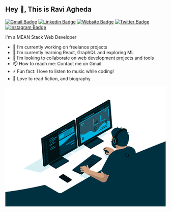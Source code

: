## Hey 👋, This is Ravi Agheda

[![Gmail Badge](https://img.shields.io/badge/-Gmail-c14438?style=flat-square&logo=Gmail&logoColor=white&link=mailto:rsagheda123@gmail.com)](mailto:rsagheda123@gmail.com)
[![Linkedin Badge](https://img.shields.io/badge/-LinkedIn-0e76a8?style=flat-square&logo=Linkedin&logoColor=white)](https://linkedin.com/in/raviagheda)
[![Website Badge](https://img.shields.io/badge/Website-3b5998?style=flat-square&logo=google-chrome&logoColor=white)](https://raviagheda.github.io/)
[![Twitter Badge](https://img.shields.io/badge/-Twitter-00acee?style=flat-square&logo=Twitter&logoColor=white)](https://twitter.com/RaviAgheda)
[![Instagram Badge](https://img.shields.io/badge/-Instagram-e4405f?style=flat-square&logo=Instagram&logoColor=white)](https://instagram.com/ravi_agheda/)

<p align='left'>
  I'm a MEAN Stack Web Developer
  
  - 🔭 I’m currently working on freelance projects
  - 🌱 I’m currently learning React, GraphQL and exploring ML
  - 👯 I’m looking to collaborate on web development projects and tools
  - 📫 How to reach me: Contact me on Gmail
  - ⚡ Fun fact: I love to listen to music while coding!
  - 📖 Love to read fiction, and biography
  
</p>

![Dev Image](https://raw.githubusercontent.com/raviagheda/raviagheda/main/code.gif)
